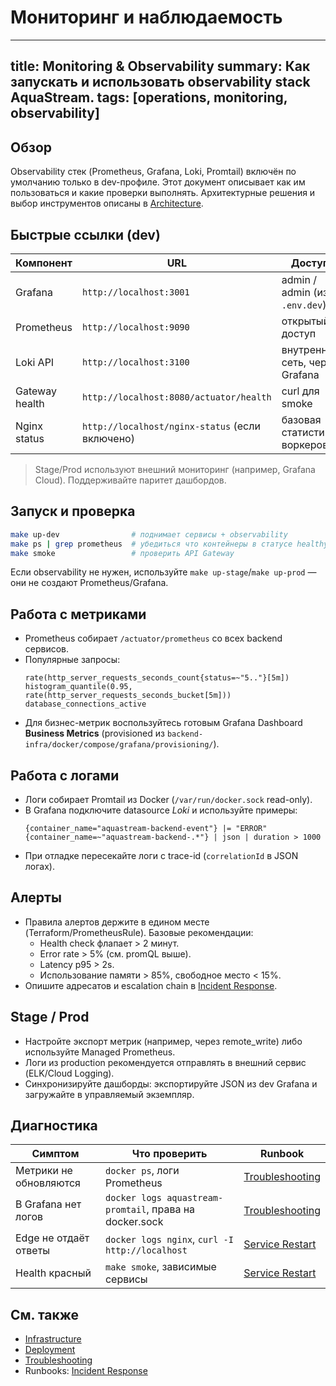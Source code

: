 # Мониторинг и наблюдаемость

---
title: Monitoring & Observability
summary: Как запускать и использовать observability stack AquaStream.
tags: [operations, monitoring, observability]
---

## Обзор

Observability стек (Prometheus, Grafana, Loki, Promtail) включён по умолчанию только в dev-профиле. Этот документ описывает как им пользоваться и какие проверки выполнять. Архитектурные решения и выбор инструментов описаны в [Architecture](../architecture.md#мониторинг-и-наблюдаемость).

## Быстрые ссылки (dev)

| Компонент | URL | Доступ |
|-----------|-----|--------|
| Grafana | `http://localhost:3001` | admin / admin (из `.env.dev`) |
| Prometheus | `http://localhost:9090` | открытый доступ |
| Loki API | `http://localhost:3100` | внутренняя сеть, через Grafana |
| Gateway health | `http://localhost:8080/actuator/health` | curl для smoke |
| Nginx status | `http://localhost/nginx-status` (если включено) | базовая статистика воркеров |

> Stage/Prod используют внешний мониторинг (например, Grafana Cloud). Поддерживайте паритет дашбордов.

## Запуск и проверка

```bash
make up-dev                # поднимает сервисы + observability
make ps | grep prometheus  # убедиться что контейнеры в статусе healthy
make smoke                 # проверить API Gateway
```

Если observability не нужен, используйте `make up-stage`/`make up-prod` — они не создают Prometheus/Grafana.

## Работа с метриками

- Prometheus собирает `/actuator/prometheus` со всех backend сервисов.
- Популярные запросы:
  ```promql
  rate(http_server_requests_seconds_count{status=~"5.."}[5m])
  histogram_quantile(0.95, rate(http_server_requests_seconds_bucket[5m]))
  database_connections_active
  ```
- Для бизнес-метрик воспользуйтесь готовым Grafana Dashboard **Business Metrics** (provisioned из `backend-infra/docker/compose/grafana/provisioning/`).

## Работа с логами

- Логи собирает Promtail из Docker (`/var/run/docker.sock` read-only).
- В Grafana подключите datasource *Loki* и используйте примеры:
  ```logql
  {container_name="aquastream-backend-event"} |= "ERROR"
  {container_name=~"aquastream-backend-.*"} | json | duration > 1000
  ```
- При отладке пересекайте логи с trace-id (`correlationId` в JSON логах).

## Алерты

- Правила алертов держите в едином месте (Terraform/PrometheusRule). Базовые рекомендации:
  - Health check флапает > 2 минут.
  - Error rate > 5% (см. promQL выше).
  - Latency p95 > 2s.
  - Использование памяти > 85%, свободное место < 15%.
- Опишите адресатов и escalation chain в [Incident Response](runbooks/incident-response.md).

## Stage / Prod

- Настройте экспорт метрик (например, через remote_write) либо используйте Managed Prometheus.
- Логи из production рекомендуется отправлять в внешний сервис (ELK/Cloud Logging).
- Синхронизируйте дашборды: экспортируйте JSON из dev Grafana и загружайте в управляемый экземпляр.

## Диагностика

| Симптом | Что проверить | Runbook |
|---------|---------------|---------|
| Метрики не обновляются | `docker ps`, логи Prometheus | [Troubleshooting](troubleshooting.md#monitoring-stack) |
| В Grafana нет логов | `docker logs aquastream-promtail`, права на docker.sock | [Troubleshooting](troubleshooting.md#monitoring-stack) |
| Edge не отдаёт ответы | `docker logs nginx`, `curl -I http://localhost` | [Service Restart](runbooks/service-restart.md) |
| Health красный | `make smoke`, зависимые сервисы | [Service Restart](runbooks/service-restart.md) |

## См. также

- [Infrastructure](infrastructure.md)
- [Deployment](deployment.md)
- [Troubleshooting](troubleshooting.md)
- Runbooks: [Incident Response](runbooks/incident-response.md)
